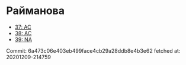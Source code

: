 # Райманова
- [37: AC](37.md)
- [38: AC](38.md)
- [39: NA](39.md)

Commit: 6a473c06e403eb499face4cb29a28ddb8e4b3e62
 fetched at: 20201209-214759
